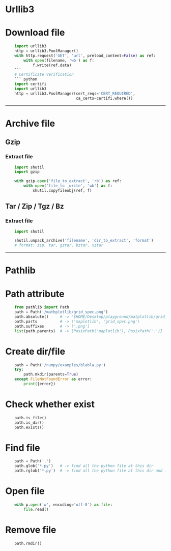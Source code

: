 # Urllib3
# Download file
``` python
    import urllib3
    http = urllib3.PoolManager()
    with http.request('GET', 'url', preload_content=False) as ref:
        with open(filename, 'wb') as f:
            f.write(ref.data)
    ```
    # Certificate Verification
    ``` python
    import certifi
    import urllib3
    http = urllib3.PoolManager(cert_reqs='CERT_REQUIRED',
                               ca_certs=certifi.where())

````

---
# Archive file
## Gzip
### Extract file
``` python
    import shutil
    import gzip

    with gzip.open('file_to_extract', 'rb') as ref:
        with open('file_to _write', 'wb') as f:
            shutil.copyfileobj(ref, f)
```
## Tar / Zip / Tgz / Bz
### Extract file
``` python
    import shutil

    shutil.unpack_archive('filename', 'dir_to_extract', 'format')
    # format: zip, tar, gztar, bztar, xztar

```

---

# Pathlib
# Path attribute
``` python
    from pathlib import Path
    path = Path('/mathplotlib/grid_spec.png')
    path.absolute()     # -> '$HOME/Desktop/playground/matplotlib/grid_spec.png'
    path.parts          # -> ('maplotlib', 'grid_spec.png')
    path.suffixes       # -> ['.png']
    list(path.parents)  # -> [PosixPath('maplotlib'), PosixPath('.')]
```

# Create dir/file
``` python
    path = Path('/numpy/examples/blabla.py')
    try:
        path.mkdir(parents=True)
    except FileNotFoundError as error:
        print({error})
```

# Check whether exist
``` python
    path.is_file()
    path.is_dir()
    path.exists()
```

# Find file
``` python
    path = Path('.')
    path.glob('*.py')   # -> find all the python file at this dir
    path.rglob('*.py')  # -> find all the python file at this dir and its subdirs
```

# Open file
``` python
    with p.open('w', encoding='utf-8') as file:
        file.read()
```

# Remove file
``` python
    path.rmdir()

```

